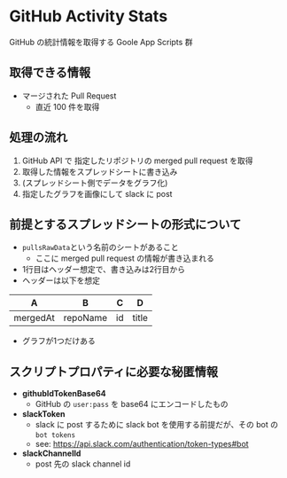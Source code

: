 # GitHub Activity Stats
GitHub の統計情報を取得する Goole App Scripts 群

## 取得できる情報
- マージされた Pull Request
  - 直近 100 件を取得

## 処理の流れ
1. GitHub API で 指定したリポジトリの merged pull request を取得
2. 取得した情報をスプレッドシートに書き込み
3. (スプレッドシート側でデータをグラフ化)
4. 指定したグラフを画像にして slack に post

## 前提とするスプレッドシートの形式について
- `pullsRawData`という名前のシートがあること
  - ここに merged pull request の情報が書き込まれる
- 1行目はヘッダー想定で、書き込みは2行目から
- ヘッダーは以下を想定

| A | B | C | D |
| -- | -- | -- | -- |
| mergedAt | repoName | id | title |

- グラフが1つだけある

## スクリプトプロパティに必要な秘匿情報
- **githubIdTokenBase64**
  - GitHub の `user:pass` を base64 にエンコードしたもの
- **slackToken**
  - slack に post するために slack bot を使用する前提だが、その bot の `bot tokens`
  - see: https://api.slack.com/authentication/token-types#bot
- **slackChannelId**
  - post 先の slack channel id

